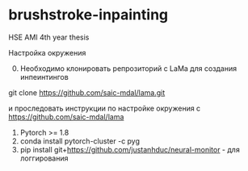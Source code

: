 # brushstroke-inpainting
HSE AMI 4th year thesis


Настройка окружения 

0. Необходимо клонировать репрозиторий с LaMa для создания инпеинтингов 

git clone https://github.com/saic-mdal/lama.git

и проследовать инструкции по настройке окружения с https://github.com/saic-mdal/lama


1. Pytorch >= 1.8
2. conda install pytorch-cluster -c pyg
3. pip install git+https://github.com/justanhduc/neural-monitor - для логгирования
